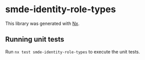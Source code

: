 # smde-identity-role-types

This library was generated with [Nx](https://nx.dev).

## Running unit tests

Run `nx test smde-identity-role-types` to execute the unit tests.
